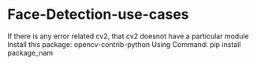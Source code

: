 # Face-Detection-use-cases
If there is any error related cv2, that cv2 doesnot have a particular module
Install this package: opencv-contrib-python 
Using Command: pip install package_nam
